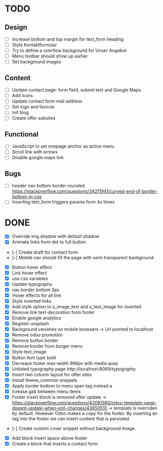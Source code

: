 # TODO

## Design


- [ ] Increase bottom and top margin for text_form heading
- [ ] Style Kontaktformular
- [ ] Try to define a overflow background for Unser Angebot
- [ ] Menu toolbar should show up earlier
- [ ] Set background images

## Content

- [ ] Update contact page: form field, submit text and Google Maps
- [ ] Add icons
- [ ] Update contact form mail address
- [ ] Set logo and favicon
- [ ] Init blog
- [ ] Create offer subsites

## Functional

- [ ] JavaScript to set onepage anchor as active menu
- [ ] Scroll link with arrows
- [ ] Disable google maps link

## Bugs

- [ ] header nav bottom border rounded https://stackoverflow.com/questions/34211941/curved-end-of-border-bottom-in-css
- [ ] Inserting text_form triggers params form 4x times

# DONE

- [x] Override img.shadow with default shadow
- [x] Animate links from dot to full button
- [-] Create draft for contact form
- [-] Mobile nav should fill the page with semi transparent background
- [x] Button hover effect
- [x] Link hover effect
- [x] use css variables
- [x] Update typography
- [x] nav border bottom 3px
- [x] Hover effects for all link
- [x] Style inverted links
- [x] Add style option to s_image_text and s_text_image for inverted
- [x] Remove link text-decoration from footer
- [x] Enable google analytics
- [x] Register unsplash
- [x] Background vanishes on mobile browsers -> Url pointed to localhost
- [x] Remove odoo promotion
- [x] Remove button border
- [x] Remove border from burger menu
- [x] Style text_image
- [x] Button font type bold
- [x] Decrease footer max-width 996px with media quey
- [x] Unlisted typography page http://localhost:8069/typography
- [x] Insert two column layout for offer sites
- [x] Install theme_common snippets
- [x] Apply border bottom to menu span tag instead a
- [x] Icrease gab between menu items
- [x] Footer insert block is removed after update -> https://stackoverflow.com/questions/43081580/odoo-template-page-doesnt-update-when-xml-changes/43650510 -> template is overriden by default. However Odoo makes a copy for the footer. By inserting an tag into the footer we can insert content that is persisted
- [-] Create custom cover snippet without background image.
- [x] Add block insert space above footer
- [x] Create a block that inserts a contact form
